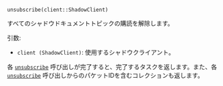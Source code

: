 ```
unsubscribe(client::ShadowClient)
```

すべてのシャドウドキュメントトピックの購読を解除します。

引数:

  * `client (ShadowClient)`: 使用するシャドウクライアント。

各 [`unsubscribe`](@ref) 呼び出しが完了すると、完了するタスクを返します。また、各 [`unsubscribe`](@ref) 呼び出しからのパケットIDを含むコレクションも返します。
